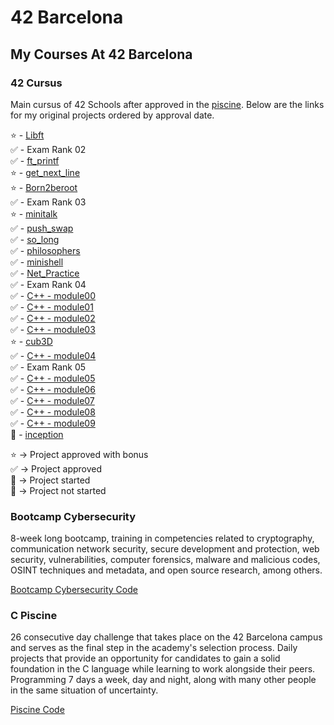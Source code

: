 # 42 Barcelona


## My Courses At 42 Barcelona

### 42 Cursus

Main cursus of 42 Schools after approved in the [piscine](#c-piscine-). Below are the links for my original projects ordered by approval date.  

⭐ - [Libft](https://github.com/SrJupi/libft)  
✅ - Exam Rank 02  
✅ - [ft_printf](https://github.com/SrJupi/ft_printf)  
⭐ - [get_next_line](https://github.com/SrJupi/get_next_line)  
⭐ - [Born2beroot](https://github.com/SrJupi/Born2beroot)  
✅ - Exam Rank 03  
⭐ - [minitalk](https://github.com/SrJupi/minitalk)  
✅ - [push_swap](https://github.com/SrJupi/push_swap)  
✅ - [so_long](https://github.com/SrJupi/so_long)  
✅ - [philosophers](https://github.com/SrJupi/philosophers)  
✅ - [minishell](https://github.com/dfneto/minishell)  
✅ - [Net_Practice](https://github.com/SrJupi/net_practice)  
✅ - Exam Rank 04  
✅ - [C++ - module00](https://github.com/SrJupi/cpp_modules/tree/main/module_00)  
✅ - [C++ - module01](https://github.com/SrJupi/cpp_modules/tree/main/module_01)  
✅ - [C++ - module02](https://github.com/SrJupi/cpp_modules/tree/main/module_02)  
✅ - [C++ - module03](https://github.com/SrJupi/cpp_modules/tree/main/module_03)  
⭐ - [cub3D](https://github.com/jocorrea42/cub3d)  
✅ - [C++ - module04](https://github.com/SrJupi/cpp_modules/tree/main/module_04)  
✅ - Exam Rank 05  
✅ - [C++ - module05](https://github.com/SrJupi/cpp_modules/tree/main/module_05)  
✅ - [C++ - module06](https://github.com/SrJupi/cpp_modules/tree/main/module_06)  
✅ - [C++ - module07](https://github.com/SrJupi/cpp_modules/tree/main/module_07)  
✅ - [C++ - module08](https://github.com/SrJupi/cpp_modules/tree/main/module_08)  
✅ - [C++ - module09](https://github.com/SrJupi/cpp_modules/tree/main/module_09)  
🔄 - [inception](https://github.com/SrJupi/inception)  



⭐ -> Project approved with bonus  
✅ -> Project approved  
🔄 -> Project started  
🚫 -> Project not started  

### Bootcamp Cybersecurity 
8-week long bootcamp, training in competencies related to cryptography, communication network security, secure development and protection, web security, vulnerabilities, computer forensics, malware and malicious codes, OSINT techniques and metadata, and open source research, among others.  
  
[Bootcamp Cybersecurity Code](https://github.com/SrJupi/Bootcamp-Cybersecurity)

### C Piscine

26 consecutive day challenge that takes place on the 42 Barcelona campus and serves as the final step in the academy's selection process. Daily projects that provide an opportunity for candidates to gain a solid foundation in the C language while learning to work alongside their peers. Programming 7 days a week, day and night, along with many other people in the same situation of uncertainty.  

[Piscine Code](https://github.com/SrJupi/C-piscine)
